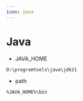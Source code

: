 ```yaml
---
icon: java
---
```


# Java

* JAVA\_HOME

```
D:\programtools\java\jdk21
```

* path

```
%JAVA_HOME%\bin
```
